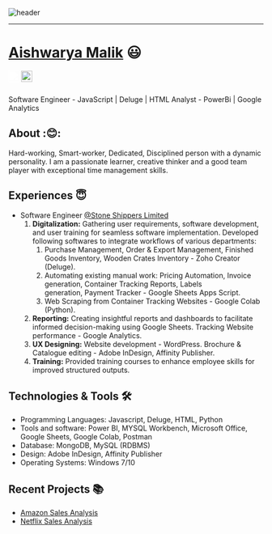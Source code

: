 ![header](https://capsule-render.vercel.app/api?type=wave&color=gradient&height=240&section=header&text=Hi%20there%20👋&fontColor=d6ace6&fontSize=90)
___
 # <a href="https://www.linkedin.com/in/aishwarya-malik-3b3844184/">Aishwarya Malik</a> :smiley:
 
<a href="https://www.linkedin.com/in/aishwarya-malik-3b3844184/">
  <img align="left" alt="Aishwarya Malik LinkedIn" width="22px" src="https://cdn.simpleicons.org/linkedin" style="filter: brightness(0) invert(1);"/>
</a>
<a href="https://github.com/Aishwaryamalik">
  <img align="left" alt="Aishwarya's Github" width="22px" src="https://cdn.simpleicons.org/github/white" />
</a>
<br/>
<br/>

Software Engineer - JavaScript | Deluge | HTML
Analyst - PowerBi | Google Analytics
## About :😊:
Hard-working, Smart-worker, Dedicated, Disciplined person with a dynamic personality. I am a passionate learner, creative thinker and a good team player with exceptional time management skills.

## Experiences 😇
- Software Engineer [@Stone Shippers Limited](https://www.stoneshippers.com/)
   1. **Digitalization:** Gathering user requirements, software development, and user training for seamless
      software implementation.
       Developed following softwares to integrate workflows of various departments:
      1. Purchase Management, Order & Export Management, Finished Goods Inventory, Wooden Crates Inventory - Zoho Creator 
         (Deluge).
      2. Automating existing manual work: Pricing Automation, Invoice generation, Container Tracking Reports, Labels       
        generation, Payment Tracker - Google Sheets Apps Script.
      3. Web Scraping from Container Tracking Websites - Google Colab (Python).
   2. **Reporting:** Creating insightful reports and dashboards to facilitate informed decision-making using
      Google Sheets.
      Tracking Website performance - Google Analytics.
   3. **UX Designing:** Website development - WordPress.
      Brochure & Catalogue editing - Adobe InDesign, Affinity Publisher.
   4. **Training:** Provided training courses to enhance employee skills for improved structured outputs.

## Technologies & Tools 🛠️
- Programming Languages: Javascript, Deluge, HTML, Python
- Tools and software: Power BI, MYSQL Workbench, Microsoft Office, Google Sheets, Google Colab, Postman
- Database: MongoDB, MySQL (RDBMS)
- Design: Adobe InDesign, Affinity Publisher
- Operating Systems: Windows 7/10

## Recent Projects 📚
- [Amazon Sales Analysis](https://github.com/Aishwaryamalik/Amazon_Sales_Analysis)
- [Netflix Sales Analysis](https://github.com/Aishwaryamalik/Netflix_Data_Analysis)
